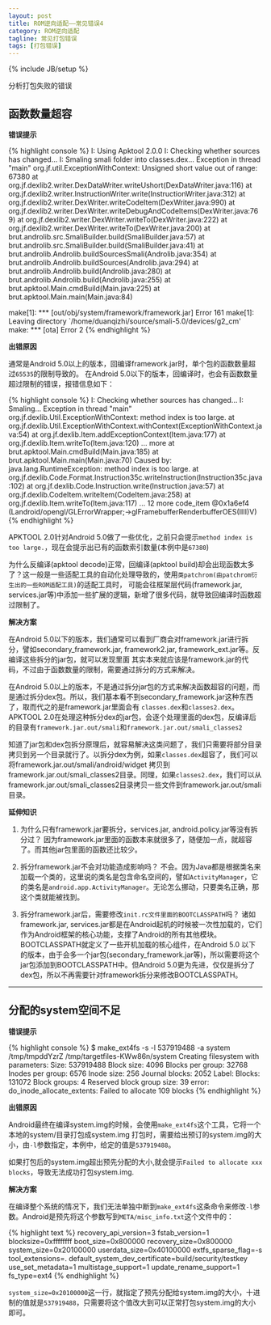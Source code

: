 ```yaml
---
layout: post
title: ROM逆向适配——常见错误4
category: ROM逆向适配
tagline: 常见打包错误
tags: [打包错误]
---
```

{% include JB/setup %}

分析打包失败的错误

## 函数数量超容

**错误提示**

{% highlight console %}
I: Using Apktool 2.0.0 
I: Checking whether sources has changed... 
I: Smaling smali folder into classes.dex... 
Exception in thread "main" org.jf.util.ExceptionWithContext: Unsigned short value out of range: 67380 
    	at org.jf.dexlib2.writer.DexDataWriter.writeUshort(DexDataWriter.java:116) 
    	at org.jf.dexlib2.writer.InstructionWriter.write(InstructionWriter.java:312) 
    	at org.jf.dexlib2.writer.DexWriter.writeCodeItem(DexWriter.java:990) 
    	at org.jf.dexlib2.writer.DexWriter.writeDebugAndCodeItems(DexWriter.java:769) 
    	at org.jf.dexlib2.writer.DexWriter.writeTo(DexWriter.java:222) 
    	at org.jf.dexlib2.writer.DexWriter.writeTo(DexWriter.java:200) 
    	at brut.androlib.src.SmaliBuilder.build(SmaliBuilder.java:57) 
    	at brut.androlib.src.SmaliBuilder.build(SmaliBuilder.java:41) 
    	at brut.androlib.Androlib.buildSourcesSmali(Androlib.java:354) 
    	at brut.androlib.Androlib.buildSources(Androlib.java:294) 
    	at brut.androlib.Androlib.build(Androlib.java:280) 
    	at brut.androlib.Androlib.build(Androlib.java:255) 
    	at brut.apktool.Main.cmdBuild(Main.java:225) 
    	at brut.apktool.Main.main(Main.java:84) 

make[1]: *** [out/obj/system/framework/framework.jar] Error 161 
make[1]: Leaving directory `/home/duanqizhi/source/smali-5.0/devices/g2_cm' 
make: *** [ota] Error 2 
{% endhighlight %}

**出错原因**

通常是Android 5.0以上的版本，回编译framework.jar时，单个包的函数数量超过`65535`的限制导致的。
在Android 5.0以下的版本，回编译时，也会有函数数量超过限制的错误，报错信息如下：

{% highlight console %}
I: Checking whether sources has changed...
I: Smaling...
Exception in thread "main" org.jf.dexlib.Util.ExceptionWithContext: method index is too large.
    at org.jf.dexlib.Util.ExceptionWithContext.withContext(ExceptionWithContext.java:54)
    at org.jf.dexlib.Item.addExceptionContext(Item.java:177)
    at org.jf.dexlib.Item.writeTo(Item.java:120)
    ... more
    at brut.apktool.Main.cmdBuild(Main.java:185)
    at brut.apktool.Main.main(Main.java:70)
Caused by: java.lang.RuntimeException: method index is too large. 
    at org.jf.dexlib.Code.Format.Instruction35c.writeInstruction(Instruction35c.java:102)
    at org.jf.dexlib.Code.Instruction.write(Instruction.java:57)
    at org.jf.dexlib.CodeItem.writeItem(CodeItem.java:258)
    at org.jf.dexlib.Item.writeTo(Item.java:117)
    ... 12 more
    code_item @0x1a6ef4 (Landroid/opengl/GLErrorWrapper;->glFramebufferRenderbufferOES(IIII)V)
{% endhighlight %}

APKTOOL 2.0针对Android 5.0做了一些优化，之前只会提示`method index is too large.`，现在会提示出已有的函数索引数量(本例中是`67380`)

为什么反编译(apktool decode)正常，回编译(apktool build)却会出现函数太多了？这一般是一些适配工具的自动化处理导致的，使用`类patchrom(由patchrom衍生出的一些ROM适配工具)`的适配工具时，
可能会往框架层代码(framework.jar, services.jar等)中添加一些扩展的逻辑，新增了很多代码，就导致回编译时函数超过限制了。

**解决方案**

在Android 5.0以下的版本，我们通常可以看到厂商会对framework.jar进行拆分，譬如secondary_framework.jar, framework2.jar, framework_ext.jar等。反编译这些拆分的jar包，就可以发现里面
其实本来就应该是framework.jar的代码，不过由于函数数量的限制，需要通过拆分的方式来解决。

在Android 5.0以上的版本，不是通过拆分jar包的方式来解决函数超容的问题，而是通过拆分dex包。所以，我们基本看不到secondary_framework.jar这种东西了，取而代之的是framework.jar里面会有
`classes.dex`和`classes2.dex`。APKTOOL 2.0在处理这种拆分dex的jar包，会逐个处理里面的dex包，反编译后的目录有`framework.jar.out/smali`和`framework.jar.out/smali_classes2`
    
知道了jar包和dex包拆分原理后，就容易解决这类问题了，我们只需要将部分目录拷贝到另一个目录就行了。以拆分dex为例，如果`classes.dex`超容了，我们可以将framework.jar.out/smali/android/widget
拷贝到framework.jar.out/smali_classes2目录。同理，如果`classes2.dex`，我们可以从framework.jar.out/smali_classes2目录拷贝一些文件到framework.jar.out/smali目录。

**延伸知识**

1. 为什么只有framework.jar要拆分，services.jar, android.policy.jar等没有拆分过？ 
   因为framework.jar里面的函数本来就很多了，随便加一点，就超容了。而其他jar包里面的函数还比较少。

2. 拆分framework.jar不会对功能造成影响吗？
   不会。因为Java都是根据类名来加载一个类的，这里说的类名是包含命名空间的，譬如`ActivityManager`，它的类名是`android.app.ActivityManager`。无论怎么挪动，只要类名正确，那这个类就能被找到。
   
3. 拆分framework.jar后，需要修改`init.rc文件里面的BOOTCLASSPATH`吗？
   诸如framework.jar, services.jar都是在Android起机的时候被一次性加载的，它们作为Android框架的核心功能，支撑了Android的所有其他模块。BOOTCLASSPATH就定义了一些开机加载的核心组件，在Android 5.0
   以下的版本，由于会多一个jar包(secondary_framework.jar等)，所以需要将这个jar包添加到BOOTCLASSPATH中。但Android 5.0更为先进，仅仅是拆分了dex包，所以不再需要针对framework拆分来修改BOOTCLASSPATH。

   
***

## 分配的system空间不足

**错误提示**

{% highlight console %}
$ make_ext4fs -s -l 537919488 -a system /tmp/tmpddYzrZ /tmp/targetfiles-KWw86n/system
Creating filesystem with parameters:
Size: 537919488
Block size: 4096
Blocks per group: 32768
Inodes per group: 6576
Inode size: 256
Journal blocks: 2052
Label:
Blocks: 131072
Block groups: 4
Reserved block group size: 39
error: do_inode_allocate_extents: Failed to allocate 109 blocks
{% endhighlight %}

**出错原因**

Android最终在编译system.img的时候，会使用`make_ext4fs`这个工具，它将一个本地的system/目录打包成system.img
打包时，需要给出预订的system.img的大小，由`-l`参数指定，本例中，给定的值是`537919488`。

如果打包后的system.img超出预先分配的大小,就会提示`Failed to allocate xxx blocks`，导致无法成功打包system.img.

**解决方案**

在编译整个系统的情况下，我们无法单独中断到`make_ext4fs`这条命令来修改`-l`参数。Android是预先将这个参数写到`META/misc_info.txt`这个文件中的：

{% highlight text %}
recovery_api_version=3
fstab_version=1
blocksize=0xffffffff
boot_size=0x800000
recovery_size=0x800000
system_size=0x20100000
userdata_size=0x40100000
extfs_sparse_flag=-s
tool_extensions=.
default_system_dev_certificate=build/security/testkey
use_set_metadata=1
multistage_support=1
update_rename_support=1
fs_type=ext4
{% endhighlight %}

`system_size=0x20100000`这一行，就指定了预先分配给system.img的大小，十进制的值就是`537919488`，只需要将这个值改大到可以正常打包system.img的大小即可。
